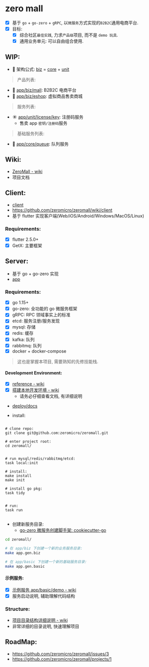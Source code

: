 # zero mall

- [x] 基于 `go` + `go-zero` + `gRPC`, 以`微服务`方式实现的`B2B2C`通用电商平台.
- [x] 目标:
    - [x] 综合社区`最佳实践`, 力求`产品级`项目, 而不是 `demo 玩具`.
    - [x] 通用业务单元: 可以自由组合使用.

## WIP:

- 🚀 架构公式: [biz](app/biz) = [core](app/core) + [unit](app/unit)

> 产品列表:

- 💖 [app/biz/mall](app/biz/mall): B2B2C 电商平台
- 💖 [app/biz/eshop](app/biz/eshop): 虚拟商品售卖商城

> 服务列表:

- ☀️ [app/unit/license/key](./app/unit/license/key): 注册码服务
    - 售卖 app `密钥/注册码`服务

> 基础服务列表:

- 🔧 [app/core/queue](app/core/queue): 队列服务

## Wiki:

- [ZeroMall - wiki](https://github.com/zeromicro/zeromall/wiki)
- 项目文档

## Client:

- [client](./client)
- https://github.com/zeromicro/zeromall/wiki/client
- 基于 flutter 实现客户端(Web/iOS/Android/Windows/MacOS/Linux)

### Requirements:

- [x] flutter 2.5.0+
- [x] GetX: 主要框架

## Server:

- 基于 go + go-zero 实现
- [app](./app)

### Requirements:

- [x] go 1.15+
- [x] go-zero: 全功能的 go 微服务框架
- [x] gRPC: RPC 领域事实上的标准
- [x] etcd: 服务注册/服务发现
- [x] mysql: 存储
- [x] redis: 缓存
- [x] kafka: 队列
- [x] rabbitmq: 队列
- [x] docker + docker-compose

> 这也是掌握本项目, 需要熟知的先修技能栈.

#### Development Environment:

- [x] [reference - wiki](https://github.com/zeromicro/zeromall/wiki/reference)
- [x] [搭建本地开发环境 - wiki](https://github.com/zeromicro/zeromall/wiki/setup-development)
    - 请务必仔细查看文档, 有详细说明
- [deploy/docs](./deploy/readme.md)


- install:

```

# clone repo:
git clone git@github.com:zeromicro/zeromall.git

# enter project root:
cd zeromall/


# run mysql/redis/rabbitmq/etcd:
task local:init

# install:
make install
make init

# install go pkg:
task tidy


# run:
task run


```

- 创建新服务目录:
    - [go-zero 微服务创建脚手架: cookiecutter-go](https://github.com/better-go/cookiecutter-go)

```bash
cd zeromall/

# 在 app/biz 下创建一个新的业务服务目录:
make app.gen.biz

# 在 app/basic 下创建一个新的基础服务目录:
make app.gen.basic
```

#### 示例服务:

- [x] [示例服务 app/basic/demo - wiki](https://github.com/zeromicro/zeromall/wiki/demo-service)
- [x] 服务启动说明, 辅助理解代码结构

### Structure:

- [项目目录结构详细说明 - wiki](https://github.com/zeromicro/zeromall/wiki/project-structure)
- 非常详细的目录说明, 快速理解项目

## RoadMap:

- https://github.com/zeromicro/zeromall/issues/3
- https://github.com/zeromicro/zeromall/projects/1


